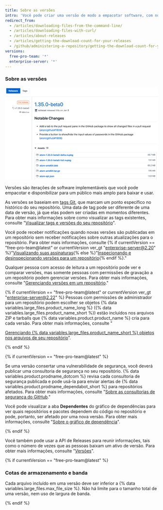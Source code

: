 ```yaml
---
title: Sobre as versões
intro: 'Você pode criar uma versão de modo a empacotar software, com notas de versão e links para arquivos binários, para uso de outras pessoas.'
redirect_from:
  - /articles/downloading-files-from-the-command-line/
  - /articles/downloading-files-with-curl/
  - /articles/about-releases
  - /articles/getting-the-download-count-for-your-releases
  - /github/administering-a-repository/getting-the-download-count-for-your-releases
versions:
  free-pro-team: '*'
  enterprise-server: '*'
---
```


### Sobre as versões

![Uma visão geral de versões](/assets/images/help/releases/releases-overview.png)

Versões são iterações de software implementáveis que você pode empacotar e disponibilizar para um público mais amplo para baixar e usar.

As versões se baseiam em [tags Git](https://git-scm.com/book/en/Git-Basics-Tagging), que marcam um ponto específico no histórico do seu repositório. Uma data de tag pode ser diferente de uma data de versão, já que elas podem ser criadas em momentos diferentes. Para obter mais informações sobre como visualizar as tags existentes, consulte "[Visualizar tags e versões do seu repositório](/github/administering-a-repository/viewing-your-repositorys-releases-and-tags)".

Você pode receber notificações quando novas versões são publicadas em um repositório sem receber notificações sobre outras atualizações para o repositório. Para obter mais informações, consulte {% if currentVersion == "free-pro-team@latest" or currentVersion ver_gt "enterprise-server@2.20" %}"[Visualizando suas assinaturas](/github/managing-subscriptions-and-notifications-on-github/viewing-your-subscriptions){% else %}"[Inspecionando e desinspecionando versões para um repositório](/github/receiving-notifications-about-activity-on-github/watching-and-unwatching-releases-for-a-repository){% endif %}."

Qualquer pessoa com acesso de leitura a um repositório pode ver e comparar versões, mas somente pessoas com permissões de gravação a um repositório podem gerenciar versões. Para obter mais informações, consulte "[Gerenciando versões em um repositório](/github/administering-a-repository/managing-releases-in-a-repository)."

{% if currentVersion == "free-pro-team@latest" or currentVersion ver_gt "enterprise-server@2.22" %}
Pessoas com permissões de administrador para um repositório podem escolher se objetos {% data variables.large_files.product_name_long %} ({% data variables.large_files.product_name_short %}) estão incluídos nos arquivos ZIP e tarballs que {% data variables.product.product_name %} cria para cada versão. Para obter mais informações, consulte "

[Gerenciando {% data variables.large_files.product_name_short %} objetos nos arquivos de seu repositório](/github/administering-a-repository/managing-git-lfs-objects-in-archives-of-your-repository)". </p> 

{% endif %}

{% if currentVersion == "free-pro-team@latest" %}

Se uma versão consertar uma vulnerabilidade de segurança, você deverá publicar uma consultoria de segurança no seu repositório. {% data variables.product.prodname_dotcom %} revisa cada consultoria de segurança publicada e pode usá-la para enviar alertas de {% data variables.product.prodname_dependabot_short %} para repositórios afetados. Para obter mais informações, consulte "[Sobre as consultorias de segurança do GitHub](/github/managing-security-vulnerabilities/about-github-security-advisories)."

Você pode visualizar a aba **Dependentes** do gráfico de dependências para ver quais repositórios e pacotes dependem do código no repositório e pode, portanto, ser afetado por uma nova versão. Para obter mais informações, consulte "[Sobre o gráfico de dependência](/github/visualizing-repository-data-with-graphs/about-the-dependency-graph)". 

{% endif %}

Você também pode usar a API de Releases para reunir informações, tais como o número de vezes que as pessoas baixam um ativo de versão. Para obter mais informações, consulte "[Versões](/v3/repos/releases/)".

{% if currentVersion == "free-pro-team@latest" %}


### Cotas de armazenamento e banda

Cada arquivo incluído em uma versão deve ser inferior a {% data variables.large_files.max_file_size %}. Não há limite para o tamanho total de uma versão, nem uso de largura de banda.

{% endif %}
